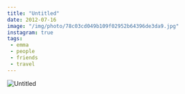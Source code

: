 ```yaml
---
title: "Untitled"
date: 2012-07-16
image: "/img/photo/78c03cd049b109f02952b64396de3da9.jpg"
instagram: true
tags:
 - emma
 - people
 - friends
 - travel
---
```


![Untitled](/img/photo/78c03cd049b109f02952b64396de3da9.jpg)
